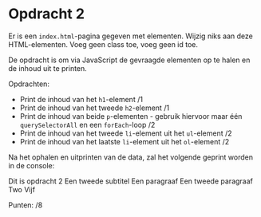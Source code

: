 # Opdracht 2

Er is een `index.html`-pagina gegeven met elementen. Wijzig niks aan deze HTML-elementen. Voeg geen class toe, voeg geen id toe.

De opdracht is om via JavaScript de gevraagde elementen op te halen en de inhoud uit te printen.

Opdrachten:

- Print de inhoud van het `h1`-element /1
- Print de inhoud van het tweede `h2`-element /1
- Print de inhoud van beide `p`-elementen - gebruik hiervoor maar één `querySelectorAll` en een `forEach`-loop /2
- Print de inhoud van het tweede `li`-element uit het `ul`-element /2
- Print de inhoud van het laatste `li`-element uit het `ol`-element /2

Na het ophalen en uitprinten van de data, zal het volgende geprint worden in de console:

Dit is opdracht 2
Een tweede subtitel
Een paragraaf
Een tweede paragraaf
Two
Vijf

Punten: /8
